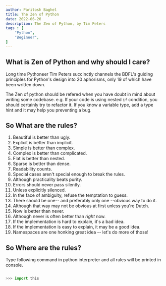 ```yaml
---
author: Paritosh Baghel
title: The Zen of Python
date: 2022-06-20
description: The Zen of Python, by Tim Peters
tags : [
    "Python",
    "Begineer",
]
---
```


## What is Zen of Python and why should I care?

Long time Pythoneer Tim Peters succinctly channels the BDFL's guiding principles for Python's design into 20 aphorisms, only 19 of which have been written down.

The Zen of python should be refered when you have doubt in mind about writing some codebase. e.g. If your code is using nested `if` condition, you should certainly try to refactor it. If you know a variable type, add a type hint and it may help you preventing a bug.


## So What are the rules?

1. Beautiful is better than ugly. 
2. Explicit is better than implicit. 
3. Simple is better than complex.
4. Complex is better than complicated.
5. Flat is better than nested.
6. Sparse is better than dense.
7. Readability counts.
8. Special cases aren't special enough to break the rules. 
9. Although practicality beats purity.
10. Errors should never pass silently. 
11. Unless explicitly silenced.
12. In the face of ambiguity, refuse the temptation to guess.
13. There should be one-- and preferably only one --obvious way to do it.
14. Although that way may not be obvious at first unless you're Dutch.
15. Now is better than never.
16. Although never is often better than *right* now.
17. If the implementation is hard to explain, it's a bad idea.
18. If the implementation is easy to explain, it may be a good idea.
19. Namespaces are one honking great idea -- let's do more of those!

## So Where are the rules?

Type following command in python interpreter and all rules will be printed in console.

```python

>>> import this

```